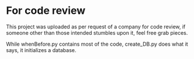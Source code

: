 # For code review

This project was uploaded as per request of a company for code review,
if someone other than those intended stumbles upon it, feel free grab pieces.

While whenBefore.py contains most of the code, create_DB.py does what it says, it initializes a database.
